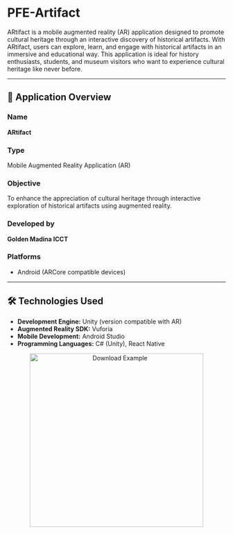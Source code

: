 # PFE-Artifact

ARtifact is a mobile augmented reality (AR) application designed to promote cultural heritage through an interactive discovery of historical artifacts. With ARtifact, users can explore, learn, and engage with historical artifacts in an immersive and educational way. This application is ideal for history enthusiasts, students, and museum visitors who want to experience cultural heritage like never before.

---

## 📱 Application Overview

### Name
**ARtifact**

### Type
Mobile Augmented Reality Application (AR)

### Objective
To enhance the appreciation of cultural heritage through interactive exploration of historical artifacts using augmented reality.

### Developed by
**Golden Madina ICCT**

### Platforms
- Android (ARCore compatible devices)

---

## 🛠️ Technologies Used

- **Development Engine:** Unity (version compatible with AR)
- **Augmented Reality SDK:** Vuforia
- **Mobile Development:** Android Studio
- **Programming Languages:** C# (Unity), React Native


<p align="center">
  <img src="https://github.com/user-attachments/assets/545df6c2-6b8d-4686-b62b-9f42ac4fdad5" alt="Download Example" width="400">
</p>


